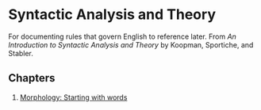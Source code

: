 # Syntactic Analysis and Theory

For documenting rules that govern English to reference later. From _An Introduction to Syntactic Analysis and Theory_ by Koopman, Sportiche, and Stabler.

## Chapters
1. [Morphology: Starting with words](1-Morphology.md)
